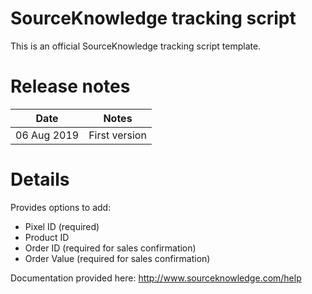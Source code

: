 # SourceKnowledge tracking script
This is an official SourceKnowledge tracking script template.

# Release notes
| Date | Notes |
|------|-------|
| 06 Aug 2019 | First version |

# Details
Provides options to add:
* Pixel ID (required)
* Product ID
* Order ID (required for sales confirmation)
* Order Value (required for sales confirmation)

Documentation provided here: http://www.sourceknowledge.com/help
